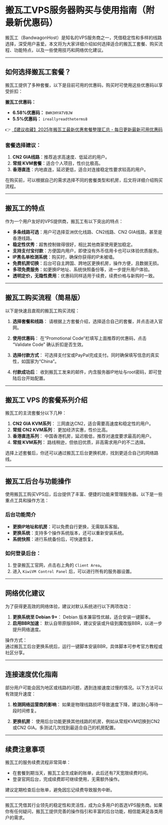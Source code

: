 # 搬瓦工VPS服务器购买与使用指南（附最新优惠码）

搬瓦工（BandwagonHost）是知名的VPS服务商之一，凭借稳定性和多样的线路选择，深受用户喜爱。本文将为大家详细介绍如何选择适合的搬瓦工套餐、购买流程、功能特点，以及一些使用技巧和网络优化建议。

---

## 如何选择搬瓦工套餐？

搬瓦工提供了多种套餐，以下是目前可用的优惠码，购买时可使用这些优惠码以享受折扣：

**搬瓦工优惠码：**

- **6.58%优惠码：** `BWH3HYATVBJW`
- **5.5%优惠码：** `ireallyreadtheterms8`

👉 [【建议收藏】2025年搬瓦工最新优惠套餐整理汇总 - 每日更新最新可用优惠码](https://bit.ly/banwagon)

### 套餐选择建议：
1. **CN2 GIA线路**：推荐追求高速度、低延迟的用户。
2. **常规 KVM套餐**：适合个人项目，性价比极高。
3. **香港直连**：内地直连，延迟更低，适合对连接稳定性要求较高的用户。

在购买前，可以根据自己的需求选择不同的套餐类型和机房，后文将详细介绍购买流程。

---

## 搬瓦工的特点

作为一个用户友好的VPS提供商，搬瓦工有以下突出的特点：

- **多条线路可选**：用户可选择亚洲优化线路、CN2线路、CN2 GIA线路，甚至是香港线路。
- **稳定性优秀**：超售控制做得很好，相比其他商家使用更加稳定。
- **支持支付宝付款**：方便国内用户，即使没有外币信用卡也可以体验优质服务。
- **IP黑名单检测系统**：购买时，确保你获得的IP未被墙。
- **免费机房切换**：后台可自主跨国、跨地区更换机房，操作方便，且数据无损。
- **多项免费服务**：如更换IP地址、系统快照备份等，进一步提升用户体验。
- **透明定价，无隐性费用**：优惠码同样适用于续费，续费价格与新购时一致。

---

## 搬瓦工购买流程（简易版）

以下是快速且直观的搬瓦工购买流程：

1. **选择套餐和线路**：
   请根据上方套餐介绍，选择适合自己的套餐，并点击进入官网。

2. **使用优惠码**：
   在“Promotional Code”栏填写上面推荐的优惠码，点击 “Validate Code” 确认折扣是否生效。

3. **选择付款方式**：
   可选择支付宝或PayPal完成支付。同时确保填写信息的真实性，如国家为“China”。

4. **付款成功后**：
   收到搬瓦工发来的邮件，内含服务器IP地址与root密码，即可登陆后台开始配置。

---

## 搬瓦工 VPS 的套餐系列介绍

搬瓦工的主流套餐分以下几种：

1. **CN2 GIA KVM系列**：
   三网直达CN2，适合需要高速度和稳定性的用户。
2. **常规 CN2 KVM系列**：
   更加经济实惠，性价比高。
3. **香港直连系列**：
   中国香港机房，延迟极低，推荐对速度要求最高的用户。
4. **常规 KVM系列**：
   路线稍逊，但依旧优质，非高需求用户的不二选择。

选择上述套餐后，你还可以通过搬瓦工后台更换机房，找到更适合自己的网络路线。

---

## 搬瓦工后台与功能操作

使用搬瓦工购买VPS后，后台提供了丰富、便捷的功能来管理服务器。以下是一些重点工具和操作方法：

### 后台功能简介
- **更换IP地址和机房**：可以免费自行更换，无需联系客服。
- **更换系统**：支持多个操作系统版本，还可以重新安装系统。
- **系统快照**：进行系统备份后，可快速恢复。

### 如何登录后台：
1. 登录搬瓦工官网，点击右上角的 `Client Area`。
2. 进入 `KiwiVM Control Panel` 后，可以进行所有的服务器设置。

---

## 网络优化建议

为了获得更高效的网络体验，建议对默认系统进行以下两项改动：

1. **更换系统至 Debian 9+**：
   Debian 版本兼容性优越，适合安装一键脚本。
2. **启用BBR加速**：
   默认自带原版BBR，建议安装或升级到魔改版BBR，以进一步提升网络速度。

操作方式：  
通过搬瓦工后台更换系统后，运行一键脚本安装BBR，具体脚本可参考官方教程或社区分享。

---

## 连接速度优化指南

部分用户可能会因为地区或线路的问题，遇到连接速度过慢的情况。以下方法可以有效提升速度：

1. **检测网络运营商的影响**：
   如果是物理线路损坏导致速度下降，建议耐心等待一段时间修复。

2. **更换机房**：
   使用后台功能更换其他线路的机房，例如从常规KVM切换到CN2或CN2 GIA。多测试几次找到最适合自己的机房配置。

---

## 续费注意事项

搬瓦工的服务续费流程非常简单：

- 在套餐到期当天，搬瓦工会生成新的账单，此后还有7天宽限续费时间。
- 登录官网后台，完成续费即可继续使用，无需额外操作。

建议定期检查后台账单，避免因忘记续费导致服务中断。

---

搬瓦工凭借其行业领先的稳定性和灵活性，成为众多用户的首选VPS服务商。如果你有任何疑问，搬瓦工提供完善的操作指引和丰富的后台功能，相信能满足各类用户的需求。